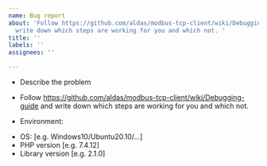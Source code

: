 ```yaml
---
name: Bug report
about: 'Follow https://github.com/aldas/modbus-tcp-client/wiki/Debugging-guide and
  write down which steps are working for you and which not. '
title: ''
labels: ''
assignees: ''

---
```


* Describe the problem
* Follow https://github.com/aldas/modbus-tcp-client/wiki/Debugging-guide and write down which steps are working for you and which not.

* Environment:
 - OS: [e.g. Windows10/Ubuntu20.10/...]
 - PHP version [e.g. 7.4.12]
 - Library version [e.g. 2.1.0]
